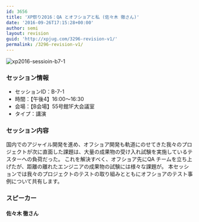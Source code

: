 ```yaml
---
id: 3656
title: 'XP祭り2016：QA とオフショアと私 (佐々木 徹さん)'
date: '2016-09-26T17:15:28+00:00'
author: semi
layout: revision
guid: 'http://xpjug.com/3296-revision-v1/'
permalink: /3296-revision-v1/
---
```


![xp2016-sessioin-b7-1](http://xpjug.com/wp-content/uploads/2016/08/xp2016-sessioin-b7-1.png)

### セッション情報

- セッションID：B-7-1
- 時間：【午後4】16:00～16:30
- 会場：【B会場】55号館1F大会議室
- タイプ：講演

### セッション内容

国内でのアジャイル開発を進め、オフショア開発も軌道にのせてきた我々のプロジェクトが次に直面した課題は、大量の成果物の受け入れ試験を実施しているテスターへの負荷だった。 これを解決すべく、オフショア先にQA チームを立ち上げたが、距離の離れたエンジニアの成果物の試験には様々な課題が。 本セッションでは我々のプロジェクトのテストの取り組みとともにオフショアのテスト事例について共有します。

### スピーカー

#### 佐々木 徹さん